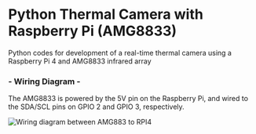 # Python Thermal Camera with Raspberry Pi (AMG8833)
Python codes for development of a real-time thermal camera using a Raspberry Pi 4 and AMG8833 infrared array

### - Wiring Diagram - 

The AMG8833 is powered by the 5V pin on the Raspberry Pi, and wired to the SDA/SCL pins on GPIO 2 and GPIO 3, respectively. 

![Wiring diagram between AMG883 to RPI4](https://static1.squarespace.com/static/59b037304c0dbfb092fbe894/t/600078199e8a7b75b93b463d/1610643545338/amg8833_RPi4_wiring.png?format=1000w)
